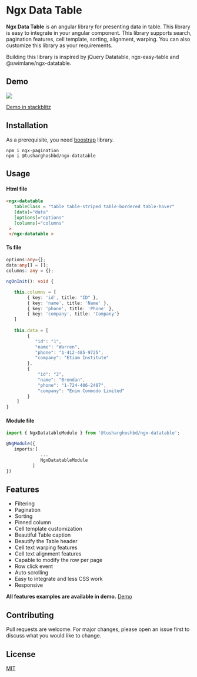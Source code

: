 # Ngx Data Table

**Ngx Data Table** is an angular library for presenting data in table. This library is easy to integrate in your angular component. This library supports search, pagination features, cell template, sorting, alignment, warping. You can also customize this library as your requirements.

Building this library is inspired by jQuery Datatable, ngx-easy-table and @swimlane/ngx-datatable.


## Demo
![](https://media2.giphy.com/media/U6eXMuh4OSAiuSsmiF/200.gif)

[Demo in stackblitz](https://stackblitz.com/edit/ngx-datatable-angular?file=src/app/app.component.ts)

## Installation

As a prerequisite, you need [boostrap](https://getbootstrap.com/) library.

```angular
npm i ngx-pagination
npm i @tusharghoshbd/ngx-datatable
```



## Usage

#### Html file
```html
<ngx-datatable 
   tableClass = "table table-striped table-bordered table-hover"
   [data]="data"
   [options]="options" 
   [columns]="columns"
 >
 </ngx-datatable >
```

#### Ts file
```ts
options:any={};
data:any[] = [];
columns: any = {};

ngOnInit(): void {

   this.columns = [
        { key: 'id', title: "ID" },
        { key: 'name', title: 'Name' },
        { key: 'phone', title: 'Phone' },
        { key: 'company', title: 'Company'}
   ]
  
   this.data = [
        {
           "id": "1",
           "name": "Warren",
           "phone": "1-412-485-9725",
           "company": "Etiam Institute"
        },
        {
            "id": "2",
            "name": "Brendan",
            "phone": "1-724-406-2487",
            "company": "Enim Commodo Limited"
        }
    ]
}

```

#### Module file
```ts
import { NgxDatatableModule } from '@tusharghoshbd/ngx-datatable';

@NgModule({
   imports:[ 
             ... 
             NgxDatatableModule 
          ]
})

```

## Features
* Filtering
* Pagination
* Sorting
* Pinned column
* Cell template customization
* Beautiful Table caption
* Beautify the Table header
* Cell text warping features
* Cell text alignment features
* Capable to modify the row per page
* Row click event
* Auto scrolling
* Easy to integrate and less CSS work
* Responsive

**All features examples are available in demo.** [Demo](https://ngx-datatable-angular.stackblitz.io/)

## Contributing
Pull requests are welcome. For major changes, please open an issue first to discuss what you would like to change.



## License
[MIT](https://choosealicense.com/licenses/mit/)